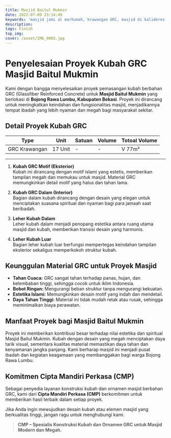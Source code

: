 ```yaml
---
title: Masjid Baitul Mukmin
date: 2022-07-09 23:14:49
keywords: 'masjid jami al marhumah, krawangan GRC, masjid di kalideres, masjid dengan krawangan islami, proyek GRC untuk masjid, krawangan estetis, krawangan berkualitas, kontraktor krawangan GRC, jasa pemasangan GRC, ventilasi masjid modern'
description:
tags: Finish
top_img:
cover: /asset/IMG_9003.jpg
---
```


# **Penyelesaian Proyek Kubah GRC Masjid Baitul Mukmin**  

Kami dengan bangga menyelesaikan proyek pemasangan kubah berbahan GRC (Glassfiber Reinforced Concrete) untuk **Masjid Baitul Mukmin** yang berlokasi di **Bojong Rawa Lumbu, Kabupaten Bekasi**. Proyek ini dirancang untuk meningkatkan keindahan dan fungsionalitas masjid, menjadikannya tempat ibadah yang lebih nyaman dan megah bagi masyarakat sekitar.  

## **Detail Proyek Kubah GRC**  

|       Type      |  Unit  | Satuan |   Volume    | Totoal Volume |
| --------------- | ------ | ------ | ----------- | ------------- |
| GRC Krawangan | 17 Unit | - | - | V 77m² |
---

1. **Kubah GRC Motif (Eksterior)**  
   Kubah ini dirancang dengan motif islami yang estetis, memberikan tampilan megah dan memukau untuk masjid. Material GRC memungkinkan detail motif yang halus dan tahan lama.  

2. **Kubah GRC Dalam (Interior)**  
   Bagian dalam kubah dirancang dengan desain yang elegan untuk menciptakan suasana spiritual dan nyaman bagi para jamaah saat beribadah.  

3. **Leher Kubah Dalam**  
   Leher kubah dalam menjadi penopang estetika antara ruang utama masjid dan kubah, memberikan transisi desain yang harmonis.  

4. **Leher Kubah Luar**  
   Bagian leher kubah luar berfungsi mempertegas keindahan tampilan eksterior sekaligus memperkokoh struktur kubah.  

## **Keunggulan Material GRC untuk Proyek Masjid**  

- **Tahan Cuaca:** GRC sangat tahan terhadap panas, hujan, dan kelembaban tinggi, sehingga cocok untuk iklim Indonesia.  
- **Bobot Ringan:** Mengurangi beban struktur tanpa mengurangi kekuatan.  
- **Estetika Islami:** Memungkinkan desain motif yang indah dan mendetail.  
- **Daya Tahan Tinggi:** Material ini tidak mudah retak atau rusak, sehingga meminimalkan biaya perawatan.  

## **Manfaat Proyek bagi Masjid Baitul Mukmin**  

Proyek ini memberikan kontribusi besar terhadap nilai estetika dan spiritual Masjid Baitul Mukmin. Kubah dengan desain yang megah menciptakan daya tarik visual, sementara kualitas material memastikan daya tahan dan kenyamanan jangka panjang. Kami berharap masjid ini menjadi pusat ibadah dan kegiatan keagamaan yang membanggakan bagi warga Bojong Rawa Lumbu.  

## **Komitmen Cipta Mandiri Perkasa (CMP)**  

Sebagai penyedia layanan konstruksi kubah dan ornamen masjid berbahan GRC, kami dari **Cipta Mandiri Perkasa (CMP)** berkomitmen untuk memberikan hasil terbaik dalam setiap proyek.  

Jika Anda ingin mewujudkan desain kubah atau elemen masjid yang berkualitas tinggi, jangan ragu untuk menghubungi kami.  

>**CMP – Spesialis Konstruksi Kubah dan Ornamen GRC untuk Masjid Modern dan Megah.**  